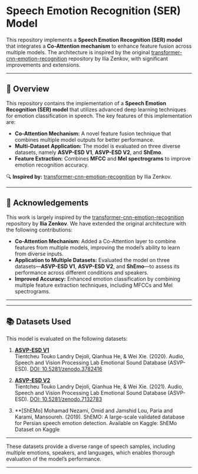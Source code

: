 
# **Speech Emotion Recognition (SER) Model**

This repository implements a **Speech Emotion Recognition (SER) model** that integrates a **Co-Attention mechanism** to enhance feature fusion across multiple models. The architecture is inspired by the original [transformer-cnn-emotion-recognition](https://github.com/IliaZenkov/transformer-cnn-emotion-recognition) repository by Ilia Zenkov, with significant improvements and extensions.

---

## **📌 Overview**

This repository contains the implementation of a **Speech Emotion Recognition (SER) model** that utilizes advanced deep learning techniques for emotion classification in speech. The key features of this implementation are:

- **Co-Attention Mechanism:** A novel feature fusion technique that combines multiple model outputs for better performance.
- **Multi-Dataset Application:** The model is evaluated on three diverse datasets, namely **ASVP-ESD V1**, **ASVP-ESD V2**, and **ShEmo**.
- **Feature Extraction:** Combines **MFCC** and **Mel spectrograms** to improve emotion recognition accuracy.

🔍 **Inspired by:** [transformer-cnn-emotion-recognition](https://github.com/IliaZenkov/transformer-cnn-emotion-recognition) by Ilia Zenkov.

---

## **📜 Acknowledgements**

This work is largely inspired by the [transformer-cnn-emotion-recognition](https://github.com/IliaZenkov/transformer-cnn-emotion-recognition) repository by **Ilia Zenkov**. We have extended the original architecture with the following contributions:

- **Co-Attention Mechanism:** Added a Co-Attention layer to combine features from multiple models, improving the model’s ability to learn from diverse inputs.
- **Application to Multiple Datasets:** Evaluated the model on three datasets—**ASVP-ESD V1**, **ASVP-ESD V2**, and **ShEmo**—to assess its performance across different conditions and speakers.
- **Improved Accuracy:** Enhanced emotion classification by combining multiple feature extraction techniques, including MFCCs and Mel spectrograms.

---


---

## **📚 Datasets Used**

This model is evaluated on the following datasets:

1. **[ASVP-ESD V1](https://doi.org/10.5281/zenodo.3782416)**  
   Tientcheu Touko Landry Dejoli, Qianhua He, & Wei Xie. (2020). Audio, Speech and Vision Processing Lab Emotional Sound Database (ASVP-ESD). [DOI: 10.5281/zenodo.3782416](https://doi.org/10.5281/zenodo.3782416)
   
2. **[ASVP-ESD V2](https://doi.org/10.5281/zenodo.7132783)**  
   Tientcheu Touko Landry Dejoli, Qianhua He, & Wei Xie. (2021). Audio, Speech and Vision Processing Lab Emotional Sound Database (ASVP-ESD). [DOI: 10.5281/zenodo.7132783](https://doi.org/10.5281/zenodo.7132783)
   
3. **[ShEMo] Mohamad Nezami, Omid and Jamshid Lou, Paria and Karami, Mansoureh. (2019). ShEMO: A large-scale validated database for Persian speech emotion detection. Available on Kaggle: ShEMo Dataset on Kaggle
---


These datasets provide a diverse range of speech samples, including multiple emotions, speakers, and languages, which enables thorough evaluation of the model’s performance.

---

